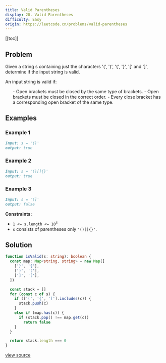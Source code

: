 ```yaml
---
title: Valid Parentheses
display: 20. Valid Parentheses
difficulty: Easy
origin: https://leetcode.cn/problems/valid-parentheses
---
```


[[toc]]

## Problem

Given a string s containing just the characters &#39;(&#39;, &#39;)&#39;, &#39;{&#39;, &#39;}&#39;, &#39;[&#39; and &#39;]&#39;, determine if the input string is valid.

An input string is valid if:

<ol>
- Open brackets must be closed by the same type of brackets.
- Open brackets must be closed in the correct order.
- Every close bracket has a corresponding open bracket of the same type.
</ol>

## Examples

### Example 1

```md
Input: s = '()'
output: true
```

### Example 2

```md
Input: s = '()[]{}'
output: true
```

### Example 3

```md
Input: s = '(]'
output: false
```

**Constraints:**

- <code>1 &lt;= s.length &lt;= 10<sup>4</sup></code>
- <code>s</code> consists of parentheses only <code>&#39;()[]{}&#39;</code>.

## Solution

```ts
function isValid(s: string): boolean {
  const map: Map<string, string> = new Map([
    ['}', '{'],
    [')', '('],
    [']', '['],
  ])

  const stack = []
  for (const c of s) {
    if (['(', '{', '['].includes(c)) {
      stack.push(c)
    }
    else if (map.has(c)) {
      if (stack.pop() !== map.get(c))
        return false
    }
  }

  return stack.length === 0
}
```

[view source](https://leetcode.cn/problems/valid-parentheses)
